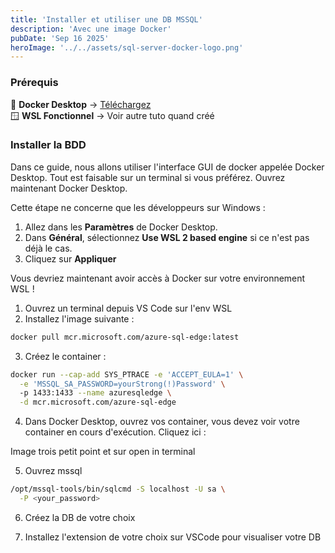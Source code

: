 ```yaml
---
title: 'Installer et utiliser une DB MSSQL'
description: 'Avec une image Docker'
pubDate: 'Sep 16 2025'
heroImage: '../../assets/sql-server-docker-logo.png'
---
```


### Prérequis

🐋 **Docker Desktop** -> [Téléchargez](https://www.docker.com/get-started/)  
🪟 **WSL Fonctionnel** -> Voir autre tuto quand créé

### Installer la BDD

Dans ce guide, nous allons utiliser l'interface GUI de docker appelée Docker Desktop.
Tout est faisable sur un terminal si vous préférez. 
Ouvrez maintenant Docker Desktop.

Cette étape ne concerne que les développeurs sur Windows : 

1. Allez dans les **Paramètres** de Docker Desktop.
2. Dans **Général**, sélectionnez **Use WSL 2 based engine** si ce n'est pas déjà le cas.
3. Cliquez sur **Appliquer**

Vous devriez maintenant avoir accès à Docker sur votre environnement WSL !

1. Ouvrez un terminal depuis VS Code sur l'env WSL
2. Installez l'image suivante :

```bash
docker pull mcr.microsoft.com/azure-sql-edge:latest
```

3. Créez le container :

```bash
docker run --cap-add SYS_PTRACE -e 'ACCEPT_EULA=1' \
  -e 'MSSQL_SA_PASSWORD=yourStrong(!)Password' \ 
  -p 1433:1433 --name azuresqledge \
  -d mcr.microsoft.com/azure-sql-edge
```

4. Dans Docker Desktop, ouvrez vos container, vous devez voir votre container en cours d'exécution. Cliquez ici :

Image trois petit point et sur open in terminal

5. Ouvrez mssql

```bash
/opt/mssql-tools/bin/sqlcmd -S localhost -U sa \
  -P <your_password>
```

6. Créez la DB de votre choix

7. Installez l'extension de votre choix sur VSCode pour visualiser votre DB